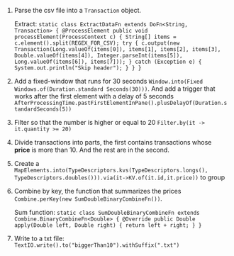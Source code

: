 <!--
Licensed under the Apache License, Version 2.0 (the "License");
you may not use this file except in compliance with the License.
You may obtain a copy of the License at
http://www.apache.org/licenses/LICENSE-2.0
Unless required by applicable law or agreed to in writing, software
distributed under the License is distributed on an "AS IS" BASIS,
WITHOUT WARRANTIES OR CONDITIONS OF ANY KIND, either express or implied.
See the License for the specific language governing permissions and
limitations under the License.
-->

1. Parse the csv file into a `Transaction` object. 

   Extract: `static class ExtractDataFn extends DoFn<String, Transaction> {
   @ProcessElement
   public void processElement(ProcessContext c) {
   String[] items = c.element().split(REGEX_FOR_CSV);
   try {
   c.output(new Transaction(Long.valueOf(items[0]), items[1], items[2], items[3], Double.valueOf(items[4]), Integer.parseInt(items[5]), Long.valueOf(items[6]), items[7]));
   } catch (Exception e) {
   System.out.println("Skip header");
   }
   }
   }`
2. Add a fixed-window that runs for 30 seconds `Window.into(Fixed Windows.of(Duration.standard Seconds(30)))`. And add a trigger that works after the first element with a delay of 5 seconds `AfterProcessingTime.pastFirstElementInPane().plusDelayOf(Duration.standardSeconds(5))`
3. Filter so that the number is higher or equal to 20 `Filter.by(it -> it.quantity >= 20)`
4. Divide transactions into parts, the first contains transactions whose **price** is more than 10. And the rest are in the second.
5. Create a `MapElements.into(TypeDescriptors.kvs(TypeDescriptors.longs(), TypeDescriptors.doubles())).via(it->KV.of(it.id,it.price))` to group
6. Combine by key, the function that summarizes the prices `Combine.perKey(new SumDoubleBinaryCombineFn())`. 

   Sum function: `static class SumDoubleBinaryCombineFn extends Combine.BinaryCombineFn<Double> {
   @Override
   public Double apply(Double left, Double right) {
   return left + right;
   }
   }
   `
7. Write to a txt file: `TextIO.write().to("biggerThan10").withSuffix(".txt")`